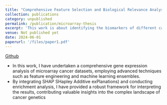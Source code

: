 ```yaml
---
title: "Comprehensive Feature Selection and Biological Relevance Analysis in Multi-Disease Gene Expression Data"
collection: publications
category: unpublished
permalink: /publication/microarray-thesis
excerpt: 'This work is about identifying the biomarkers of different cancers from microarray gene expression datasets.'
venue: Not published yet
date: 2024-06-01
paperurl: '/files/paper1.pdf'
---
```

[Github](https://github.com/mashiyat-mahjabin-prapty/Microarray_Dataset_Analysis)

- In this work, I have undertaken a comprehensive gene expression analysis of microarray cancer datasets, employing advanced techniques such as feature engineering and machine learning ensembles.
- By integrating SHAP SHapley Additive exPlanations) and conducting enrichment analysis, I have provided a robust framework for interpreting the results, contributing valuable insights into the complex landscape of cancer genetics
